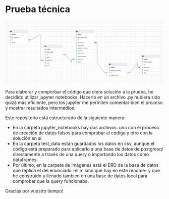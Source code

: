 # Prueba técnica

![ERD](images/ERD.png)

Para elaborar y comporbar el código que diera solución a la prueba, he decidido utilizar jupyter notebooks. Hacerlo en un archivo .py hubiera sido quizá más eficiente, pero los jupyter me permiten comentar bien el proceso y mostrar resultados intermedios.

Este repositorio está estructurado de la siguiente manera:

+ En la carpeta jupyter_notebooks hay dos archivos: uno con el proceso de creación de datos falsos para comprobar el código y otro con la solución en sí.
+ En la carpeta test_data están guardados los datos en csv, aunque el código está preparado para aplicarlo a una base de datos de postgresql directamente a través de una query o importando los datos como dataframes.
+ Por último, en la carpeta de imágenes está el ERD de la base de datos que replica el del enunciado -el mismo que hay en este readme- y que he construido y llenado también en una base de datos local para comprobar que la query funcionaba.

Gracias por vuestro tiempo!

